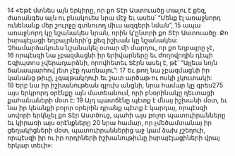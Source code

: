 14 «Եթէ մտնես այն երկիրը, որ քո Տէր Աստուածը տալու է քեզ, ժառանգես այն ու բնակուես նրա մէջ եւ ասես՝ “Մենք էլ առաջնորդ ունենանք մեր շուրջը գտնուող միւս ազգերի նման”, 15 ապա առաջնորդ կը նշանակես նրան, որին կ՚ընտրի քո Տէր Աստուածը: Քո իսրայէլացի եղբայրների՛ց քեզ իշխան կը նշանակես: Չհամարձակուես նշանակել օտար մի մարդու, որ քո եղբայրը չէ, 16 որպէսզի նա չբազմացնի իր երիվարները եւ ժողովրդին դէպի Եգիպտոս չվերադարձնի, որովհետեւ Տէրն ասել է, թէ՝ “Այլեւս նոյն ճանապարհով յետ չէք դառնալու”: 17 Եւ թող նա չբազմացնի իր կանանց թիւը, չգայթակղուի եւ շատ արծաթ ու ոսկի չկուտակի: 18 Երբ նա իր իշխանութեան գլուխ անցնի, նրա համար կը գրես275 այս երկրորդ օրէնքը այն մատեանում, որի բնօրինակը ղեւտացի քահանաների մօտ է: 19 Այդ պատճէնը պէտք է մնայ իշխանի մօտ, եւ նա իր կեանքի բոլոր օրերին դրանք պէտք է կարդայ, որպէսզի սովորի երկնչել քո Տէր Աստծուց, պահի այս բոլոր պատուիրանները եւ կիրառի այս օրէնքները 20 նրա համար, որ չմեծամտանայ իր ցեղակիցների մօտ, պատուիրաններից աջ կամ ձախ չշեղուի, որպէսզի իր ու իր որդիների իշխանութիւնը իսրայէլացիների վրայ երկար տեւի»:
